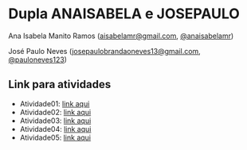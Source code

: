 # Dupla ANAISABELA e JOSEPAULO

Ana Isabela Manito Ramos (aisabelamr@gmail.com, [@anaisabelamr](https://github.com/anaisabelamr))

José Paulo Neves (josepaulobrandaoneves13@gmail.com, [@pauloneves123](https://github.com/pauloneves123))


## Link para atividades

- Atividade01: [link aqui](https://drive.google.com/drive/folders/1eOmzHU3JNfaCdX1keJUiAIIjm-8Uxo2V?usp=sharing)
- Atividade02: [link aqui](https://docs.google.com/document/d/15pxFhJ-e7JOmI7Fc5F58hjDxPw2zJijt3yNSZX1MEbo/edit?usp=sharing)
- Atividade03: [link aqui](https://docs.google.com/document/d/1XZ8u1fiS8ShUN27E4jgHA-Ai5m18HCKX9rJFUe56MoY/edit?usp=sharing)
- Atividade04: [link aqui](https://docs.google.com/document/d/1walNRj8arag4swfNYgPHm4TUPC025MHhKMiBhlxUG9o/edit?usp=sharing)
- Atividade05: [link aqui](https://docs.google.com/document/d/11EaqBYXRBm7bzCgs8JkvTGVZ5b7uIzRFDXR5iXdNo_w/edit?usp=sharing)
